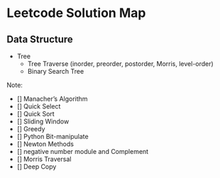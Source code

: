 # Leetcode Solution Map

## Data Structure
- Tree
    - Tree Traverse (inorder, preorder, postorder, Morris, level-order)
    - Binary Search Tree





Note:
- [] Manacher’s Algorithm
- [] Quick Select
- [] Quick Sort
- [] Sliding Window
- [] Greedy
- [] Python Bit-manipulate
- [] Newton Methods
- [] negative number module and Complement
- [] Morris Traversal
- [] Deep Copy
